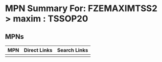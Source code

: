



# MPN Summary For: FZEMAXIMTSS2 > maxim : TSSOP20

## MPNs
  

|MPN|Direct Links|Search Links|
| :--- | :--- | :--- |
||||
